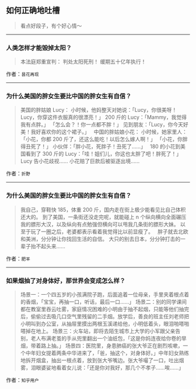 ## 如何正确地吐槽

> 看点好段子，有个好心情～


 
---

### 人类怎样才能毁掉太阳？

> 本法庭郑重宣判：
> 判处太阳死刑！
> 缓期五十亿年执行！


作者：`昙花再现`

---

### 为什么美国的胖女生要比中国的胖女生有自信？

> 美国的胖姑娘 Lucy：
> 小时候，他妈整天对她说：「Lucy，你很美呀！Lucy，你穿这件衣服真的很漂亮！」
> 200 斤的 Lucy：「Mammy，我觉得我有点胖。」
> 「怎么会？！你一点都不胖！」
> 见到朋友：「Lucy，你今天好美！我好喜欢你的这个裙子。」
>  
> 中国的胖姑娘小花：
> 小时候，她家里人：「小花，你都 200 斤了，还这么能吃！以后怎么嫁人啊！」
> 「小花，你胖得丑死了！」
> 小伙伴：「胖小花，死胖子！丑死了……」
>  
> 180 的小花到美国看到了 300 斤的 Lucy：「哇！姐们儿，你这也太胖了吧！胖死了！」
>  
> Lucy 告小花歧视……
> 小花赔了巨款后被驱逐出境……


作者：`折野`

---

### 为什么美国的胖女生要比中国的胖女生有自信？

> 我自己，穿鞋快 185，体重 200 斤，国内走在街上极少能看见比自己体积还大的。
> 到了美国，一条街还没走完呢，就能碰上 n 个纵向横向全面碾压我的膘形大汉，以及纵向有点勉强但横向可以甩我几条街的膘形大妹。
> 以至于玩了一圈之后，老婆都表示看着我觉得比以前显瘦了。
>  
> 胖子就去北欧和美洲，分分钟让你找回生活的自信。
> 大只的别去日本，分分钟打击的一辈子抬不起头来……


作者：`肥羊`

---

### 如果烟抽了对身体好，那世界会变成怎么样？

> 场景一：一个四五岁的小孩满院子跑，后面追着一位母亲，手里夹着根点着的香烟，「宝宝，再抽一口，听话，最后一口……」
> 场景二：别的同学课间都在教室里吞云吐雾，家庭情况困难的小明由于抽不起烟，只能等他们抽完后，偷偷过去吸几口空气里残留的二手烟。放学后，善良的班主任刘老师把小明叫到办公室，从抽屉里摸出两根玉溪递给他，小明低着头，眼泪啪嗒啪嗒掉在地上。
> 场景三：火车站，即将去陌生城市上大学的小军跟父亲告别，老人布满老茧的手从兜里翻出一个油纸包，「这是你妈连夜给你卷的旱烟，带着路上抽。」
> 场景四：医院里，身患肺癌的张大爷正在剧烈咳嗽，一个中年妇女提着两条中华进来了，「爸，抽这个，对身体好。」中年妇女熟练地拆开烟盒，抽出一根点着，放到张大爷嘴边。张大爷嘬了一口，吐出烟雾，泪眼婆娑地看着女儿说：「还是你对我好，那几个不孝子……唉……」


作者：`知乎用户`